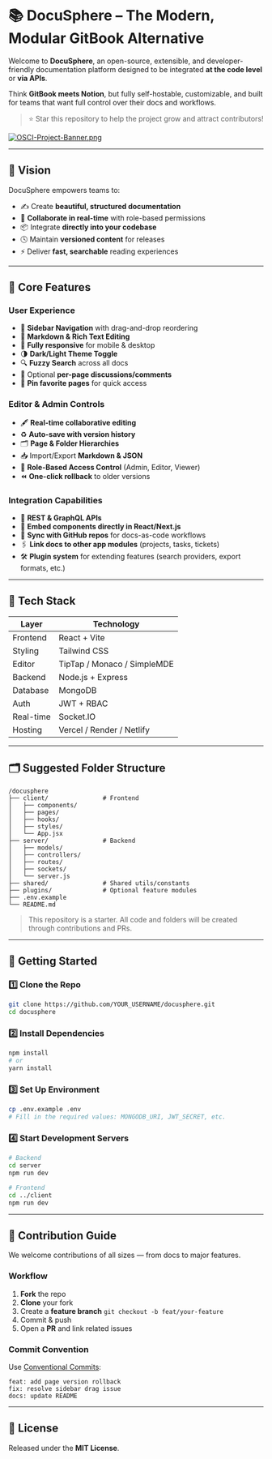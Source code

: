 # 📚 DocuSphere – The Modern, Modular GitBook Alternative

Welcome to **DocuSphere**, an open-source, extensible, and developer-friendly documentation platform designed to be integrated **at the code level** or **via APIs**.

Think **GitBook meets Notion**, but fully self-hostable, customizable, and built for teams that want full control over their docs and workflows.

> ⭐ Star this repository to help the project grow and attract contributors!
> 
[![OSCI-Project-Banner.png](https://i.postimg.cc/76mJvBmF/OSCI-Project-Banner.png)](https://postimg.cc/8JfzMb84)

---

## 🎯 Vision

DocuSphere empowers teams to:
- ✍️ Create **beautiful, structured documentation**
- 👥 **Collaborate in real-time** with role-based permissions
- 📦 Integrate **directly into your codebase**
- 🕓 Maintain **versioned content** for releases
- ⚡ Deliver **fast, searchable** reading experiences

---

## 🧩 Core Features

### **User Experience**
- 📂 **Sidebar Navigation** with drag-and-drop reordering
- 📝 **Markdown & Rich Text Editing**
- 📱 **Fully responsive** for mobile & desktop
- 🌗 **Dark/Light Theme Toggle**
- 🔍 **Fuzzy Search** across all docs
- 💬 Optional **per-page discussions/comments**
- 📌 **Pin favorite pages** for quick access

### **Editor & Admin Controls**
- 🖋 **Real-time collaborative editing**
- ♻️ **Auto-save with version history**
- 🗂 **Page & Folder Hierarchies**
- 📥 Import/Export **Markdown & JSON**
- 🔐 **Role-Based Access Control** (Admin, Editor, Viewer)
- ⏪ **One-click rollback** to older versions

### **Integration Capabilities**
- 📡 **REST & GraphQL APIs**
- 🧩 **Embed components directly in React/Next.js**
- 🔄 **Sync with GitHub repos** for docs-as-code workflows
- 🖇 **Link docs to other app modules** (projects, tasks, tickets)
- 🛠 **Plugin system** for extending features (search providers, export formats, etc.)

---

## 🧰 Tech Stack

| Layer        | Technology                          |
|--------------|-------------------------------------|
| Frontend     | React + Vite                        |
| Styling      | Tailwind CSS                        |
| Editor       | TipTap / Monaco / SimpleMDE         |
| Backend      | Node.js + Express                   |
| Database     | MongoDB                             |
| Auth         | JWT + RBAC                          |
| Real-time    | Socket.IO                           |
| Hosting      | Vercel / Render / Netlify           |

---

## 🗂 Suggested Folder Structure

```
/docusphere
├── client/               # Frontend
│   ├── components/
│   ├── pages/
│   ├── hooks/
│   ├── styles/
│   └── App.jsx
├── server/               # Backend
│   ├── models/
│   ├── controllers/
│   ├── routes/
│   ├── sockets/
│   └── server.js
├── shared/               # Shared utils/constants
├── plugins/              # Optional feature modules
├── .env.example
└── README.md
```

> This repository is a starter. All code and folders will be created through contributions and PRs.

---

## 🚀 Getting Started

### 1️⃣ Clone the Repo
```bash
git clone https://github.com/YOUR_USERNAME/docusphere.git
cd docusphere
```

### 2️⃣ Install Dependencies
```bash
npm install
# or
yarn install
```

### 3️⃣ Set Up Environment
```bash
cp .env.example .env
# Fill in the required values: MONGODB_URI, JWT_SECRET, etc.
```

### 4️⃣ Start Development Servers
```bash
# Backend
cd server
npm run dev

# Frontend
cd ../client
npm run dev
```

---

## 🤝 Contribution Guide

We welcome contributions of all sizes — from docs to major features.

### Workflow
1. **Fork** the repo
2. **Clone** your fork
3. Create a **feature branch** `git checkout -b feat/your-feature`
4. Commit & push
5. Open a **PR** and link related issues

### Commit Convention
Use [Conventional Commits](https://www.conventionalcommits.org/):
```
feat: add page version rollback
fix: resolve sidebar drag issue
docs: update README
```

---

## 📄 License
Released under the **MIT License**.
